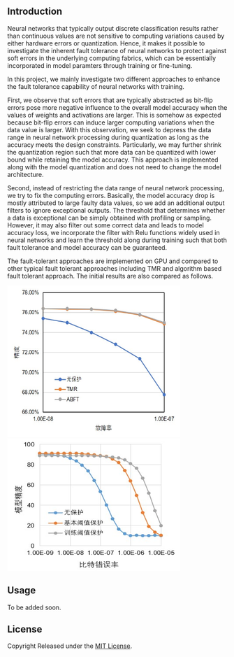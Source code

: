 ## Introduction
Neural networks that typically output discrete classification results rather than continuous values are 
not sensitive to computing variations caused by either hardware errors or quantization. Hence, it makes 
it possible to investigate the inherent fault tolerance of neural networks to protect against soft errors
in the underlying computing fabrics, which can be essentially incorporated in model paramters through 
training or fine-tuning.

In this project, we mainly investigate two different approaches to enhance the fault tolerance capability
of neural networks with training. 

First, we observe that soft errors that are typically abstracted as bit-flip 
errors pose more negative influence to the overall model accuracy when the values of weights and activations are larger. This is somehow as expected because bit-flip errors can induce larger computing variations when the data value is larger. With this observation, we seek to depress the data range in neural network processing during quantization as long as the accuracy meets the design constraints. Particularly, we may further shrink the quantization region such that more data can be quantized with lower bound while retaining the model accuracy. This approach is implemented along with the model quantization and does not need to change the model architecture.

Second, instead of restricting the data range of neural network processing, we try to fix the computing errors. Basically, the model accuracy drop is mostly attributed to large faulty data values, so we add an additional output filters to ignore exceptional outputs. The threshold that determines whether a data is exceptional can be simply obtained with profiling or sampling. However, it may also filter out some correct data and leads to model accuracy loss, we incorporate the filter with Relu functions widely used in neural networks and learn the threshold along during training such that both fault tolerance and model accuracy can be guaranteed.


The fault-tolerant approaches are implemented on GPU and compared to other typical fault tolerant approaches including TMR and algorithm based fault tolerant approach. The initial results are also compared as follows.


<img title="Comparison of baseline, TMR, and ABFT. Resnet18 trained on ImageNet is utilized." src="result1.jpg" style="height: 346px; width:396px;"/>


<img title="Comparison of baseline, basic quantization bound, and optimized quantization bound. Resnet18 trained on CIFAR10 is utilized." src="result2.jpg" style="height: 303px; width:396px;"/>

## Usage
To be added soon.


## License

Copyright Released under the [MIT License](https://opensource.org/licenses/MIT).
